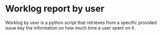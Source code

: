 # Worklog report by user
Worklog by user is a python script that retrieves from a specific provided issue key the information on how much time a user spent on it.

